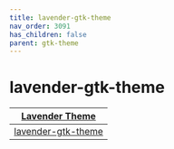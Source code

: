 ```yaml
---
title: lavender-gtk-theme
nav_order: 3091
has_children: false
parent: gtk-theme
---
```



# lavender-gtk-theme

| [Lavender Theme](https://samwhelp.github.io/note-about-theme/read/desktop-theme/themes/lavender-theme.html) |
| --- |
| [lavender-gtk-theme](https://github.com/vinceliuice/Lavender-theme) |

